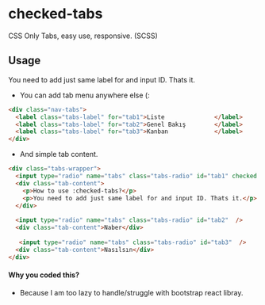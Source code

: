 # checked-tabs
CSS Only Tabs, easy use, responsive. (SCSS)


## Usage
You need to add just same label for and input ID. Thats it.

- You can add tab menu anywhere else (:
```html
<div class="nav-tabs">
  <label class="tabs-label" for="tab1">Liste              </label>
  <label class="tabs-label" for="tab2">Genel Bakış        </label>
  <label class="tabs-label" for="tab3">Kanban             </label>
</div>
```


- And simple tab content. 
```html
<div class="tabs-wrapper">
  <input type="radio" name="tabs" class="tabs-radio" id="tab1" checked />
  <div class="tab-content">
    <p>How to use :checked-tabs?</p>
    <p>You need to add just same label for and input ID. Thats it.</p>
  </div>
  
  <input type="radio" name="tabs" class="tabs-radio" id="tab2"  />
  <div class="tab-content">Naber</div>
  
   <input type="radio" name="tabs" class="tabs-radio" id="tab3"  />
  <div class="tab-content">Nasılsın</div>
</div>
```

#### Why you coded this?
- Because I am too lazy to handle/struggle with bootstrap react libray. 
